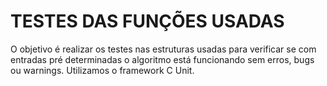 # TESTES DAS FUNÇÕES USADAS
O objetivo é realizar os testes nas estruturas usadas para verificar se com entradas pré determinadas o algoritmo está funcionando sem erros, bugs ou warnings.
Utilizamos o framework C Unit.
